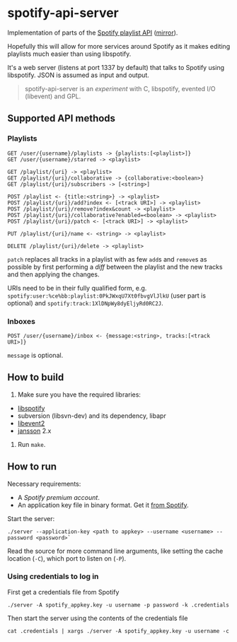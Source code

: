 # spotify-api-server

Implementation of parts of the [Spotify playlist API](https://github.com/spotify/playlist-api)
([mirror](https://github.com/liesen/playlist-api)).

Hopefully this will allow for more services around Spotify as it makes editing
playlists much easier than using libspotify.

It's a web server (listens at port 1337 by default) that talks to Spotify using
libspotify. JSON is assumed as input and output.

> spotify-api-server is an *experiment* with C, libspotify, evented I/O (libevent)
and GPL.

## Supported API methods

### Playlists

    GET /user/{username}/playlists -> {playlists:[<playlist>]}
    GET /user/{username}/starred -> <playlist>

    GET /playlist/{uri} -> <playlist>
    GET /playlist/{uri}/collaborative -> {collaborative:<boolean>}
    GET /playlist/{uri}/subscribers -> [<string>]

    POST /playlist <- {title:<string>} -> <playlist>
    POST /playlist/{uri}/add?index <- [<track URI>] -> <playlist>
    POST /playlist/{uri}/remove?index&count -> <playlist>
    POST /playlist/{uri}/collaborative?enabled=<boolean> -> <playlist>
    POST /playlist/{uri}/patch <- [<track URI>] -> <playlist>

    PUT /playlist/{uri}/name <- <string> -> <playlist>

    DELETE /playlist/{uri}/delete -> <playlist>


`patch` replaces all tracks in a playlist with as few `add`s and `remove`s as
possible by first performing a *diff* between the playlist and the new
tracks and then applying the changes.

URIs need to be in their fully qualified form, e.g.
`spotify:user:%ce%bb:playlist:0PkJWxqU7Xt0fbvgVlJlkU` (user part is optional)
and `spotify:track:1XlDNpWy8dyEljyRd0RC2J`.

### Inboxes

    POST /user/{username}/inbox <- {message:<string>, tracks:[<track URI>]}

`message` is optional.

## How to build

1. Make sure you have the required libraries:
 * [libspotify](http://developer.spotify.com/en/libspotify/)
 * subversion (libsvn-dev) and its dependency, libapr
 * [libevent2](http://monkey.org/~provos/libevent/)
 * [jansson](http://www.digip.org/jansson/) 2.x
1. Run `make`.

## How to run

Necessary requirements:

* A *Spotify premium account*.
* An application key file in binary format. Get it [from Spotify](https://developer.spotify.com/technologies/libspotify/keys/).

Start the server:

    ./server --application-key <path to appkey> --username <username> --password <password>`

Read the source for more command line arguments, like setting the cache location
(`-C`), which port to listen on (`-P`).

### Using credentials to log in

First get a credentials file from Spotify

    ./server -A spotify_appkey.key -u username -p password -k .credentials

Then start the server using the contents of the credentials file

    cat .credentials | xargs ./server -A spotify_appkey.key -u username -c
